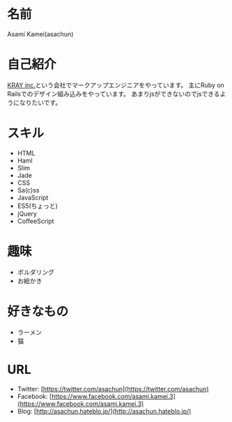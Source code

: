 # 名前
Asami Kamei(asachun)

# 自己紹介
[KRAY inc.](http://kray.jp/)という会社でマークアップエンジニアをやっています。
主にRuby on Railsでのデザイン組み込みをやっています。
あまりjsができないのでjsできるようになりたいです。

# スキル
- HTML
 - Haml
 - Slim
 - Jade
- CSS
 - Sa(c)ss
- JavaScript
 - ES5(ちょっと)
 - jQuery
 - CoffeeScript

# 趣味
- ボルダリング
- お絵かき

# 好きなもの
- ラーメン
- 猫

# URL
- Twitter: [https://twitter.com/asachun](https://twitter.com/asachun)
- Facebook: [https://www.facebook.com/asami.kamei.3](https://www.facebook.com/asami.kamei.3)
- Blog: [http://asachun.hateblo.jp/](http://asachun.hateblo.jp/)
